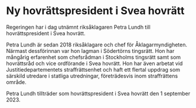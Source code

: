 # Ny hovrättspresident i Svea hovrätt

Regeringen har i dag utnämnt riksåklagaren Petra Lundh till hovrättspresident i Svea hovrätt.

Petra Lundh är sedan 2018 riksåklagare och chef för Åklagarmyndigheten. Närmast dessförinnan var hon lagman i Södertörns tingsrätt. Hon har mångårig erfarenhet som chefsrådman i Stockholms tingsrätt samt som hovrättsråd och vice ordförande i Svea hovrätt. Hon har även arbetat vid Justitiedepartementets straffrättsenhet och haft ett flertal uppdrag som särskild utredare i statliga utredningar, företrädesvis inom straffrättens område.

Petra Lundh tillträder som hovrättspresident i Svea hovrätt den 1 september 2023.
